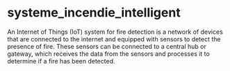 # systeme_incendie_intelligent
An Internet of Things (IoT) system for fire detection is a network of devices that are connected to the internet and equipped with sensors to detect the presence of fire. These sensors can be connected to a central hub or gateway, which receives the data from the sensors and processes it to determine if a fire has been detected. 

